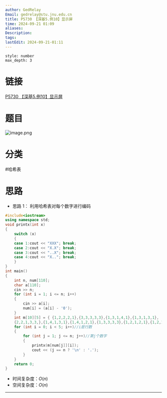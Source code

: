 ```yaml
---
author: GedRelay
Email: gedrelay@stu.jnu.edu.cn
title: P5730 【深基5.例10】显示屏
time: 2024-09-21 01:09
aliases: 
Description: 
tags: 
lastEdit: 2024-09-21-01:11
---
```


```toc
style: number
max_depth: 3
```

# 链接
[P5730 【深基5.例10】显示屏](https://www.luogu.com.cn/problem/P5730) 

# 题目
![image.png](https://ged-pic-bed.oss-cn-guangzhou.aliyuncs.com/img/202409210110275.png)


# 分类
#哈希表 

# 思路
- 思路 1：
利用哈希表对每个数字进行编码


```cpp
#include<iostream>
using namespace std;
void printx(int x)
{
	switch (x)
	{
	case 1:cout << "XXX"; break;
	case 2:cout << "X.X"; break;
	case 3:cout << "..X"; break;
	case 4:cout << "X.."; break;
	}
}
int main()
{
	int n, num[110];
	char a[110];
	cin >> n;
	for (int i = 1; i <= n; i++)
	{
		cin >> a[i];
		num[i] = (a[i] - '0');
	}
	int m[10][5] = { {1,2,2,2,1},{3,3,3,3,3},{1,3,1,4,1},{1,3,1,3,1},
	{2,2,1,3,3,},{1,4,1,3,1},{1,4,1,2,1},{1,3,3,3,3},{1,2,1,2,1},{1,2,1,3,1} };
	for (int i = 0; i < 5; i++)//i是行数
	{
		for (int j = 1; j <= n; j++)//第j个数字
		{
			printx(m[num[j]][i]);
			cout << (j == n ? '\n' : '.');
		}
	}
	return 0;
}
```


- 时间复杂度：${O\left( n \right)  }$ 
- 空间复杂度：${O\left( n \right)  }$ 


---

